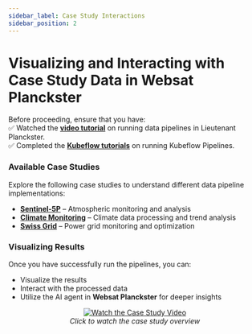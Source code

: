 ```yaml
---
sidebar_label: Case Study Interactions
sidebar_position: 2
---
```



# Visualizing and Interacting with Case Study Data in Websat Planckster

Before proceeding, ensure that you have:  
✅ Watched the **[video tutorial](https://youtu.be/arP1y2DqECw)** on running data pipelines in Lieutenant Planckster.  
✅ Completed the **[Kubeflow tutorials](../kubeflow/running-kubeflow-pipelines.md)** on running Kubeflow Pipelines.  

### Available Case Studies

Explore the following case studies to understand different data pipeline implementations:

- **[Sentinel-5P](../kubeFlow/sentinel-pipeline-reference)** – Atmospheric monitoring and analysis  
- **[Climate Monitoring](../kubeflow/climate-monitoring-pipeline-reference)** – Climate data processing and trend analysis  
- **[Swiss Grid](../kubeflow/swissgrid-pipeline-reference)** – Power grid monitoring and optimization  

### Visualizing Results

Once you have successfully run the pipelines, you can:  
- Visualize the results  
- Interact with the processed data  
- Utilize the AI agent in **Websat Planckster** for deeper insights  

<div align="center">
  
[![Watch the Case Study Video](https://img.youtube.com/vi/D6zFziUUmtM/0.jpg)](https://youtu.be/D6zFziUUmtM)  
*Click to watch the case study overview*

</div>  
